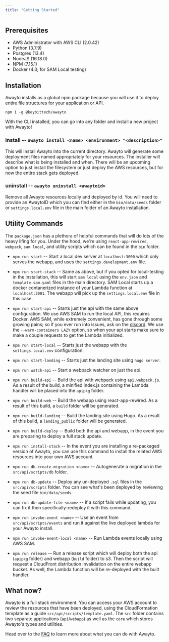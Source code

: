```yaml
---
title: "Getting Started"
---
```


## Prerequisites
- AWS Administrator with AWS CLI (2.0.42)
- Python (3.7.9)
- Postgres (13.4)
- NodeJS (16.18.0)
- NPM (7.15.1)
- Docker (4.3; for SAM Local testing)

## Installation

Awayto installs as a global npm package because you will use it to deploy entire file structures for your application or API.

`npm i -g @keybittech/awayto`

With the CLI installed, you can go into any folder and install a new project with Awayto!

### install -- `awayto install <name> <environment> "<description>"`
This will install Awayto into the current directory. Awayto will generate some deployment files named appropriately for your resources. The installer will describe what is being installed and when. There will be an upcoming option to just install the filesystem or just deploy the AWS resources, but for now the entire stack gets deployed.

### uninstall -- `awayto uninstall <awaytoid>`
Remove all Awayto resources locally and deployed by id. You will need to provide an AwaytoID which you can find either in the `bin/data/seeds` folder or `settings.local.env` file in the main folder of an Awayto installation.

## Utility Commands
The `package.json` has a plethora of helpful commands that will do lots of the heavy lifing for you. Under the hood, we're using `react-app-rewired`, `webpack`, `sam local`, and utility scripts which can be found in the `bin` folder.

- `npm run start` -- Start a local dev server at `localhost:3000` which only serves the webapp, and uses the `settings.development.env` file.

- `npm run start-stack` -- Same as above, but if you opted for local-testing in the installation, this will start `sam local` using the `env.json` and `template.sam.yaml` files in the main directory. SAM Local starts up a docker contanerized instance of your Lambda function at `localhost:3001`. The webapp will pick up the `settings.local.env` file in this case.

- `npm run start-api` -- Starts just the api with the same above configuration. We use AWS SAM to run the local API, this requires Docker. AWS SAM, while extremely convenient, has gone through some growing pains; so if you ever run into issues, ask on the [discord](https://discord.gg/KzpcTrn5DQ). We use the `--warm-containers LAZY` option, so when your api starts make sure to make a couple requests to get the Lambda initialized.

- `npm run start-local` -- Starts just the webapp with the `settings.local.env` configuration.

- `npm run start-landing` -- Starts just the landing site using `hugo server`.

- `npm run watch-api` -- Start a webpack watcher on just the api.

- `npm run build-api` -- Build the api with webpack using `api.webpack.js`. As a result of the build, a minified index.js containing the Lambda handler will be placed into the `apipkg` folder.

- `npm run build-web` -- Build the webapp using react-app-rewired. As a result of this build, a `build` folder will be generated.

- `npm run build-landing` -- Build the landing site using Hugo. As a result of this build, a `landing_public` folder will be generated.

- `npm run build-deploy` -- Build both the api and webapp, in the event you are preparing to deploy a full stack update.

- `npm run install-stack` -- In the event you are installing a re-packaged version of Awayto, you can use this command to install the related AWS resources into your own AWS account.

- `npm run db-create-migration <name>` -- Autogenerate a migration in the `src/api/scripts/db` folder.

- `npm run db-update` -- Deploy any un-deployed `.sql` files in the `src/api/scripts` folder. You can see what's been deployed by reviewing the seed file `bin/data/seeds`.

- `npm run db-update-file <name>` -- If a script fails while updating, you can fix it then specifically-redeploy it with this command.

- `npm run invoke-event <name>` -- Use an event from `src/api/scripts/events` and run it against the live deployed lambda for your Awayto install.

- `npm run invoke-event-local <name>` -- Run Lambda events locally using AWS SAM.

- `npm run release` -- Run a release script which will deploy both the api (`apipkg` folder) and webapp (`build` folder) to s3. Then the script will request a CloudFront distribution invalidation on the entire webapp bucket. As well, the Lambda function will be re-deployed with the built handler.



## What now?
Awayto is a full stack environment. You can access your AWS account to review the resources that have been deployed, using the CloudFormation template as a guide `src/api/scripts/template.yaml`. The `src` folder contains two separate applications (`api`/`webapp`) as well as the `core` which stores Awayto's types and utilities.

Head over to the [FAQ](/posts/FAQ/) to learn more about what you can do with Awayto.